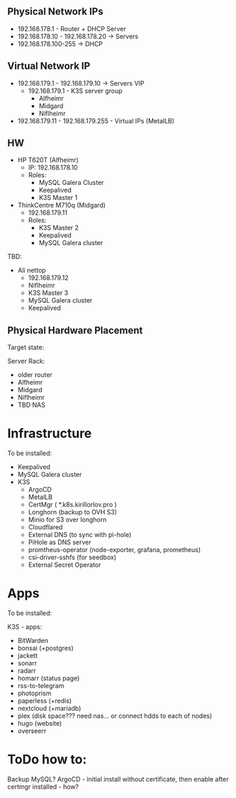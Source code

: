 Physical Network IPs
---

- 192.168.178.1 - Router + DHCP Server 
- 192.168.178.10 - 192.168.178.20 -> Servers
- 192.168.178.100-255 -> DHCP


Virtual Network IP
---
- 192.168.179.1 - 192.168.179.10 -> Servers VIP
  - 192.168.179.1 - K3S server group
    - Alfheimr
    - Midgard
    - Niflheimr
- 192.168.179.11 - 192.168.179.255 - Virtual IPs (MetalLB)

HW
---
- HP T620T (Alfheimr)
  - IP: 192.168.178.10
  - Roles: 
    - MySQL Galera Cluster
    - Keepalived
    - K3S Master 1
- ThinkCentre M710q (Midgard)     
  - 192.168.179.11
  - Roles:
    - K3S Master 2
    - Keepalived
    - MySQL Galera cluster

TBD:
- Ali nettop
  - 192.168.179.12
  - Niflheimr
  - K3S Master 3
  - MySQL Galera cluster
  - Keepalived

Physical Hardware Placement
---

Target state:

Server Rack:
 - older router
 - Alfheimr
 - Midgard
 - Niflheimr
 - TBD NAS 


# Infrastructure


To be installed:

- Keepalived
- MySQL Galera cluster
- K3S
  - ArgoCD
  - MetalLB
  - CertMgr ( *.k8s.kirillorlov.pro )
  - Longhorn (backup to OVH S3)
  - Minio for S3 over longhorn
  - Cloudflared
  - External DNS (to sync with pi-hole)
  - PiHole as DNS server
  - promtheus-operator (node-exporter, grafana, prometheus)
  - csi-driver-sshfs (for seedbox)
  - External Secret Operator 

# Apps

To be installed:

K3S - apps:
 - BitWarden
 - bonsai (+postgres)
 - jackett
 - sonarr
 - radarr
 - homarr (status page)
 - rss-to-telegram
 - photoprism
 - paperless (+redis)
 - nextcloud (+mariadb)
 - plex (disk space??? need nas... or connect hdds to each of nodes)
 - hugo (website)
 - overseerr
 
# ToDo how to:

Backup MySQL?
ArgoCD - initial install without certificate, then enable after certmgr installed - how?
